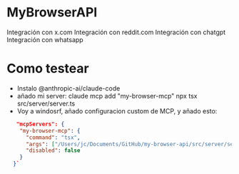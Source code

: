 # MyBrowserAPI

Integración con x.com
Integración con reddit.com
Integración con chatgpt
Integración con whatsapp

# Como testear

- Instalo @anthropic-ai/claude-code
- añado mi server: claude mcp add "my-browser-mcp" npx tsx src/server/server.ts
- Voy a windosrf, añado configuracion custom de MCP, y añado esto:

```json
   "mcpServers": {
    "my-browser-mcp": {
      "command": "tsx",
      "args": ["/Users/jc/Documents/GitHub/my-browser-api/src/server/server.ts"],
      "disabled": false
    }
  }`
```

